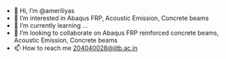 - 👋 Hi, I’m @ameriliyas
- 👀 I’m interested in Abaqus FRP, Acoustic Emission, Concrete beams
- 🌱 I’m currently learning ...
- 💞️ I’m looking to collaborate on Abaqus FRP reinforced concrete beams, Acoustic Emission, Concrete beams
- 📫 How to reach me 204040028@iitb.ac.in

<!---
ameriliyas/ameriliyas is a ✨ special ✨ repository because its `README.md` (this file) appears on your GitHub profile.
You can click the Preview link to take a look at your changes.
--->
